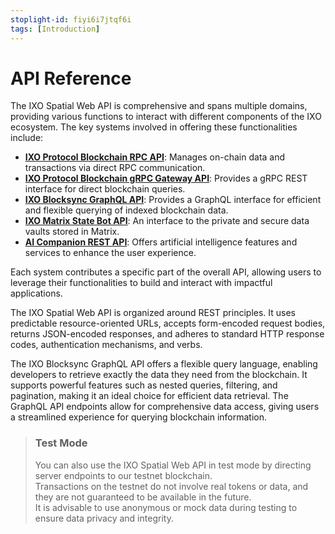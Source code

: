```yaml
---
stoplight-id: fiyi6i7jtqf6i
tags: [Introduction]
---
```


# API Reference

The IXO Spatial Web API is comprehensive and spans multiple domains, providing various functions to interact with different components of the IXO ecosystem. The key systems involved in offering these functionalities include:

- [**IXO Protocol Blockchain RPC API**](RPC-API/RPC-API-Overview.md): Manages on-chain data and transactions via direct RPC communication.
- [**IXO Protocol Blockchain gRPC Gateway API**](gRPC-Gateway/gRPC-Gateway-Overview.md): Provides a gRPC REST interface for direct blockchain queries.
- [**IXO Blocksync GraphQL API**](Blocksync-GraphQL-API/Blocksync-GraphQL-API-Overview.md): Provides a GraphQL interface for efficient and flexible querying of indexed blockchain data.
- [**IXO Matrix State Bot API**](Matrix-REST-API/Matrix-REST-API-Overview.md): An interface to the private and secure data vaults stored in Matrix.
- [**AI Companion REST API**](AI-Companion-REST-API/AI-Companion-REST-API-Overview.md): Offers artificial intelligence features and services to enhance the user experience.

Each system contributes a specific part of the overall API, allowing users to leverage their functionalities to build and interact with impactful applications.

The IXO Spatial Web API is organized around REST principles. It uses predictable resource-oriented URLs, accepts form-encoded request bodies, returns JSON-encoded responses, and adheres to standard HTTP response codes, authentication mechanisms, and verbs.

The IXO Blocksync GraphQL API offers a flexible query language, enabling developers to retrieve exactly the data they need from the blockchain. It supports powerful features such as nested queries, filtering, and pagination, making it an ideal choice for efficient data retrieval. The GraphQL API endpoints allow for comprehensive data access, giving users a streamlined experience for querying blockchain information.

<!-- theme: info --> 
> ### Test Mode
>
> You can also use the IXO Spatial Web API in test mode by directing server endpoints to our testnet blockchain.  
> Transactions on the testnet do not involve real tokens or data, and they are not guaranteed to be available in the future.  
> It is advisable to use anonymous or mock data during testing to ensure data privacy and integrity.
